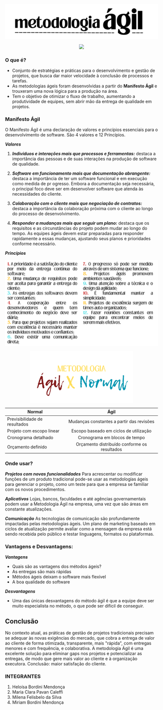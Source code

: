 <p align="center"> <img src= "metagil.png"> </p>

<p align="center"> <img src= "https://kbase.com.br/novo/wp-content/uploads/2023/09/metodos-ageis-02.png"> </p>

### O que é?

- Conjunto de estratégias e práticas para o desenvolvimento e gestão de projetos, que busca dar maior velocidade à conclusão de processos e tarefas.
- As metodologias ágeis foram desenvolvidas a partir do **Manifesto Ágil** e trouxeram uma nova lógica para a produção na área.
- Tem o objetivo de otimizar o fluxo de trabalho, aumentando a produtividade de equipes, sem abrir mão da entrega de qualidade em projetos.

### Manifesto Ágil
O Manifesto Ágil é uma declaração de valores e princípios essenciais para o desenvolvimento de software. São 4 valores e 12 Princípios.

**_Valores_**

1. **_Indivíduos e interações mais que processos e ferramentas:_** destaca a importância das pessoas e de suas interações na produção de software de qualidade. 

2. **_Software em funcionamento mais que documentação abrangente:_** destaca a importância de ter um software funcional e em execução como medida de pr
ogresso. Embora a documentação seja necessária, o principal foco deve ser em desenvolver software que atenda às necessidades do cliente.

3. **_Colaboração com o cliente mais que negociação de contratos:_** destaca a importância da colaboração próxima com o cliente ao longo do processo de desenvolvimento. 

4. **_Responder a mudanças mais que seguir um plano:_** destaca que os requisitos e as circunstâncias do projeto podem mudar ao longo do tempo. As equipes ágeis devem estar preparadas para responder rapidamente a essas mudanças, ajustando seus planos e prioridades conforme necessário.

**_Princípios_**

<p align="center"> <img style='width: 600px' src= "principios.png"> </p>


<p align="center"> <img style='width: 340px' src= "METODOLOGIA.png"> </p>

<p align="center">

|**Normal**|**Ágil**|
|-|:-:|
|Previsibilidade de resultados|Mudanças constantes a partir das revisões|
|Projeto com escopo linear|Escopo baseado em ciclos de utilização|
|Cronograma detalhado|Cronograma em blocos de tempo|
|Orçamento definido|Orçamento distribuído conforme os resultados|

</p>

### Onde usar?

**_Projetos com novas funcionalidades_**
Para acrescentar ou modificar funções de um produto tradicional pode-se usar as metodologias ágeis para gerenciar o projeto, como um teste para que a empresa se familiar com os novos procedimentos.

**_Aplicativos_**
Lojas, bancos, faculdades e até agências governamentais podem usar a Metodologia Ágil na empresa, uma vez que são áreas em constante atualizações.

**_Comunicação_**
As tecnologias de comunicação são profundamente impactadas pelas metodologias ágeis. Um plano de marketing baseado em ciclos de atualização permite avaliar como a mensagem da empresa está sendo recebida pelo público e testar linguagens, formatos ou plataformas.

### Vantagens e Desvantagens:

**_Vantagens_**

- Quais são as vantagens dos métodos ágeis?
- As entregas são mais rápidas
- Métodos ágeis deixam o software mais flexível
- A boa qualidade do software

**_Desvantagens_**

- Uma das únicas desvantagens do método ágil é que a equipe deve ser muito especialista no método, o que pode ser difícil de conseguir.

## Conclusão
No contexto atual, as práticas de gestão de projetos tradicionais precisam se adequar às novas exigências do mercado, que cobra a entrega de valor ao cliente de forma otimizada, transparente, mais "rápida", com entregas menores e com frequência, e colaborativa. A metodologia Ágil é uma excelente solução para eliminar gaps nos projetos e potencializar as entregas, de modo que gere mais valor ao cliente e à organização executora. Conclusão: maior satisfação do cliente.


### INTEGRANTES
1. Heloísa Bordini Mendonça
2. Maria Clara Pavan Caleffi
3. Milena Felisbelo da Silva
4. Miriam Bordini Mendonça